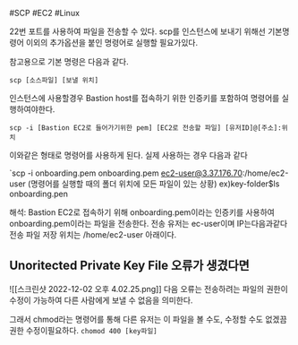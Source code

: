 #SCP #EC2 #Linux

22번 포트를 사용하여 파일을 전송할 수 있다.
scp를 인스턴스에 보내기 위해선 기본명령어 이외의 추가옵션을 붙인 명령어로 실행할 필요가있다.

참고용으로 기본 명령은 다음과 같다.
```shell
scp [소스파일] [보낼 위치]
```

인스턴스에 사용할경우 Bastion host를 접속하기 위한 인증키를 포함하여 명령어를 실행하여야한다.

`scp -i [Bastion EC2로 들어가기위한 pem] [EC2로 전송할 파일] [유저ID]@[주소]:위치`

이와같은 형태로 명령어를 사용하게 된다.  실제 사용하는 경우 다음과 같다

`scp -i onboarding.pem onboarding.pem ec2-user@3.37.176.70:/home/ec2-user
(명령어를 실행할 때의 폴더 위치에 모든 파일이 있는 상황)
ex)key-folder$ls
onboarding.pen

해석: Bastion EC2로 접속하기 위해 onboarding.pem이라는 인증키를 사용하여 onboarding.pem이라는 파일을 전송한다.
전송 유저는 ec-user이며  IP는다음과같다
전송 파일 저장 위치는 /home/ec2-user 아래이다.


## Unoritected Private Key File 오류가 생겼다면
 ![[스크린샷 2022-12-02 오후 4.02.25.png]]
 다음 오류는 전송하려는 파일의 권한이 수정이 가능하여 다른 사람에게 보낼 수 없음을 의미한다.

그래서 chmod라는 명령어를 통해 다른 유저는 이 파일을 볼 수도, 수정할 수도 없겠끔 권한 수정이필요하다.
`chomod 400 [key파일]`

